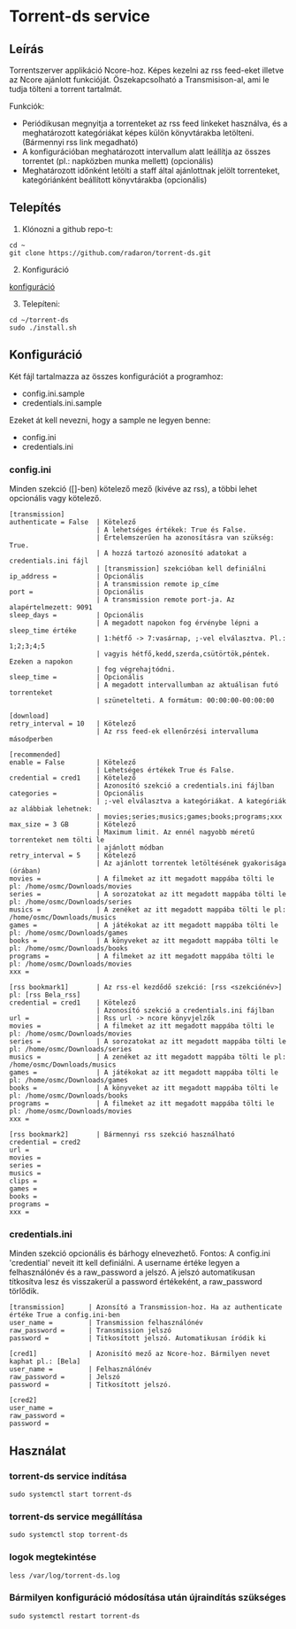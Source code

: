# Torrent-ds service
 
## Leírás     
Torrentszerver applikáció Ncore-hoz. Képes kezelni az rss feed-eket illetve az Ncore ajánlott funkcióját.
Öszekapcsolható a Transmisison-al, ami le tudja tölteni a torrent tartalmát.
                                                                                 
Funkciók:                                                                        
* Periódikusan megnyitja a torrenteket az rss feed linkeket használva, és a meghatározott kategóriákat képes külön könyvtárakba letölteni. (Bármennyi rss link megadható)
* A konfigurációban meghatározott intervallum alatt leállítja az összes torrentet (pl.: napközben munka mellett) (opcionális)
* Meghatározott időnként letölti a staff által ajánlottnak jelölt torrenteket, kategóriánként beállított könyvtárakba (opcionális)
   
   
## Telepítés
 
1. Klónozni a github repo-t:
  ```
  cd ~
  git clone https://github.com/radaron/torrent-ds.git
  ```
    
2. Konfiguráció

  [konfiguráció](#Konfiguráció)
                                                          
3. Telepíteni:
  ```
  cd ~/torrent-ds
  sudo ./install.sh
  ```

## Konfiguráció

Két fájl tartalmazza az összes konfigurációt a programhoz:
* config.ini.sample
* credentials.ini.sample

Ezeket át kell nevezni, hogy a sample ne legyen benne:
* config.ini
* credentials.ini

### config.ini
Minden szekció ([]-ben) kötelező mező (kivéve az rss), a többi lehet opcionális vagy kötelező.
```
[transmission]
authenticate = False  | Kötelező
                      | A lehetséges értékek: True és False. 
                      | Értelemszerűen ha azonosításra van szükség: True.
                      | A hozzá tartozó azonosító adatokat a credentials.ini fájl 
                      | [transmission] szekcióban kell definiálni
ip_address =          | Opcionális
                      | A transmission remote ip_címe
port =                | Opcionális
                      | A transmission remote port-ja. Az alapértelmezett: 9091
sleep_days =          | Opcionális
                      | A megadott napokon fog érvénybe lépni a sleep_time értéke
                      | 1:hétfő -> 7:vasárnap, ;-vel elválasztva. Pl.: 1;2;3;4;5
                      | vagyis hétfő,kedd,szerda,csütörtök,péntek. Ezeken a napokon
                      | fog végrehajtódni.
sleep_time =          | Opcionális
                      | A megadott intervallumban az aktuálisan futó torrenteket
                      | szünetelteti. A formátum: 00:00:00-00:00:00

[download]
retry_interval = 10   | Kötelező
                      | Az rss feed-ek ellenőrzési intervalluma másodperben

[recommended]
enable = False        | Kötelező
                      | Lehetséges értékek True és False.
credential = cred1    | Kötelező
                      | Azonosító szekció a credentials.ini fájlban
categories =          | Opcionális
                      | ;-vel elválasztva a kategóriákat. A kategóriák az alábbiak lehetnek:
                      | movies;series;musics;games;books;programs;xxx
max_size = 3 GB       | Kötelező
                      | Maximum limit. Az ennél nagyobb méretű torrenteket nem tölti le
                      | ajánlott módban
retry_interval = 5    | Kötelező
                      | Az ajánlott torrentek letöltésének gyakorisága (órában)
movies =              | A filmeket az itt megadott mappába tölti le pl: /home/osmc/Downloads/movies
series =              | A sorozatokat az itt megadott mappába tölti le pl: /home/osmc/Downloads/series
musics =              | A zenéket az itt megadott mappába tölti le pl: /home/osmc/Downloads/musics
games =               | A játékokat az itt megadott mappába tölti le pl: /home/osmc/Downloads/games
books =               | A könyveket az itt megadott mappába tölti le pl: /home/osmc/Downloads/books
programs =            | A filmeket az itt megadott mappába tölti le pl: /home/osmc/Downloads/movies
xxx = 

[rss bookmark1]       | Az rss-el kezdődő szekció: [rss <szekciónév>] pl: [rss Bela_rss]
credential = cred1    | Kötelező
                      | Azonosító szekció a credentials.ini fájlban
url =                 | Rss url -> ncore könyvjelzők
movies =              | A filmeket az itt megadott mappába tölti le pl: /home/osmc/Downloads/movies
series =              | A sorozatokat az itt megadott mappába tölti le pl: /home/osmc/Downloads/series
musics =              | A zenéket az itt megadott mappába tölti le pl: /home/osmc/Downloads/musics
games =               | A játékokat az itt megadott mappába tölti le pl: /home/osmc/Downloads/games
books =               | A könyveket az itt megadott mappába tölti le pl: /home/osmc/Downloads/books
programs =            | A filmeket az itt megadott mappába tölti le pl: /home/osmc/Downloads/movies
xxx = 

[rss bookmark2]       | Bármennyi rss szekció használható
credential = cred2
url =
movies =
series =
musics =
clips = 
games =
books =
programs =
xxx =
```

### credentials.ini
Minden szekció opcionális és bárhogy elnevezhető. Fontos: A config.ini 'credential' neveit itt kell definiálni.
A username értéke legyen a felhasználónév és a raw_password a jelszó. A jelszó automatikusan títkosítva lesz
és visszakerül a password értékeként, a raw_password törlődik.
```
[transmission]      | Azonsító a Transmission-hoz. Ha az authenticate értéke True a config.ini-ben
user_name =         | Transmission felhasználónév 
raw_password =      | Transmission jelszó
password =          | Titkosított jelszó. Automatikusan íródik ki

[cred1]             | Azonisító mező az Ncore-hoz. Bármilyen nevet kaphat pl.: [Bela]
user_name =         | Felhasználónév
raw_password =      | Jelszó
password =          | Titkosított jelszó.

[cred2]
user_name =
raw_password =
password =
```
## Használat
### torrent-ds service indítása
```
sudo systemctl start torrent-ds
```
### torrent-ds service megállítása
```
sudo systemctl stop torrent-ds
```
### logok megtekintése
```
less /var/log/torrent-ds.log
```
### Bármilyen konfiguráció módosítása után újraindítás szükséges
```
sudo systemctl restart torrent-ds
```
